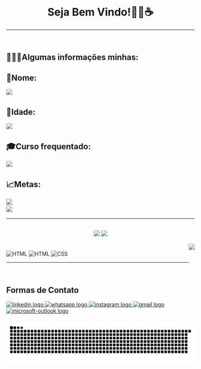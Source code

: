 <h1 align="center">Seja Bem Vindo!👨‍💻☕</h1>

---
<br>
<h2 align="left">🙋🏻‍♂️Algumas informações minhas:</h2>

###

<h2 align="left">👾Nome:</h2>
<img src="https://img.shields.io/static/v1?label=Overview&message=Bruno Luis&color=8A2BE2&style=for-the-badge&logo=GitHub">

###

<h2 align="left">📅Idade:</h2>
<img src="https://img.shields.io/static/v1?label=Overview&message=18 anos&color=8A2BE2&style=for-the-badge&logo=GitHub">

###

<h2 align="left">🎓Curso frequentado:</h2>
<img src="https://img.shields.io/static/v1?label=Overview&message=DevClub - Rodolfo Mori&color=8A2BE2&style=for-the-badge&logo=GitHub">

###

<h2 align="left">📈Metas:</h2>
<img src="https://img.shields.io/static/v1?label=Overview&message=Primeiro Emprego&color=8A2BE2&style=for-the-badge&logo=GitHub">
<br>
<img src="https://img.shields.io/static/v1?label=Overview&message=Ser Full-Stack&color=8A2BE2&style=for-the-badge&logo=GitHub">

---
<br>

<div align="center">
  <img height="140em" src="https://github-readme-stats.vercel.app/api?username=GomesB07&show_icons=true&theme=midnight-purple&include_all_commits=true&count_private=true"/>
  <img height="140em" src="https://github-readme-stats.vercel.app/api/top-langs/?username=GomesB07&layout=compact&langs_count=7&theme=midnight-purple"/>
</div>

<br>

<img align="right" height="120" src="https://user-images.githubusercontent.com/93354781/139967887-3c73c17c-d82b-4b46-ac35-40669f06e941.gif"  />

<div style="display: inline_block"><br>
 <img align="center" alt="HTML" src="https://img.shields.io/badge/JavaScript-323330?style=for-the-badge&logo=javascript&logoColor=F7DF1E">
	<img align="center" alt="HTML" src="https://img.shields.io/badge/HTML5-E34F26?style=for-the-badge&logo=html5&logoColor=white">
 <img align="center" alt="CSS" src="https://img.shields.io/badge/CSS3-1572B6?style=for-the-badge&logo=css3&logoColor=white">
</div>

---
<br>

<h2>Formas de Contato</h2>

<div align="left">
  <a href="https://www.linkedin.com/in/bruno-luis-07/" target="_blank">
    <img src="https://img.shields.io/static/v1?message=LinkedIn&logo=linkedin&label=&color=0077B5&logoColor=white&labelColor=&style=for-the-badge" height="30" alt="linkedin logo"  />
  </a>
  <a href="https://api.whatsapp.com/send?phone=5511980587706" target="_blank">
    <img src="https://img.shields.io/static/v1?message=Whatsapp&logo=whatsapp&label=&color=25D366&logoColor=white&labelColor=&style=for-the-badge" height="30" alt="whatsapp logo"  />
  </a>
  <a href="https://www.instagram.com/b_gomes75/" target="_blank">
    <img src="https://img.shields.io/static/v1?message=Instagram&logo=instagram&label=&color=E4405F&logoColor=white&labelColor=&style=for-the-badge" height="30" alt="instagram logo"  />
  </a>
  <a href="mailto:bruno.dev07@gmail.com?subject=Hello%20again" target="_blank">
    <img src="https://img.shields.io/static/v1?message=Gmail&logo=gmail&label=&color=D14836&logoColor=white&labelColor=&style=for-the-badge" height="30" alt="gmail logo"  />
  </a>
  <a href="mailto:brunno.luckas@hotmail.com?subject=Hello%20again" target="_blank">
    <img src="https://img.shields.io/static/v1?message=Outlook&logo=microsoft-outlook&label=&color=0078D4&logoColor=white&labelColor=&style=for-the-badge" height="30" alt="microsoft-outlook logo"  />
  </a>
</div>

###

 ![Snake animation](https://github.com/GomesB07/GomesB07/blob/output/github-contribution-grid-snake.svg)
